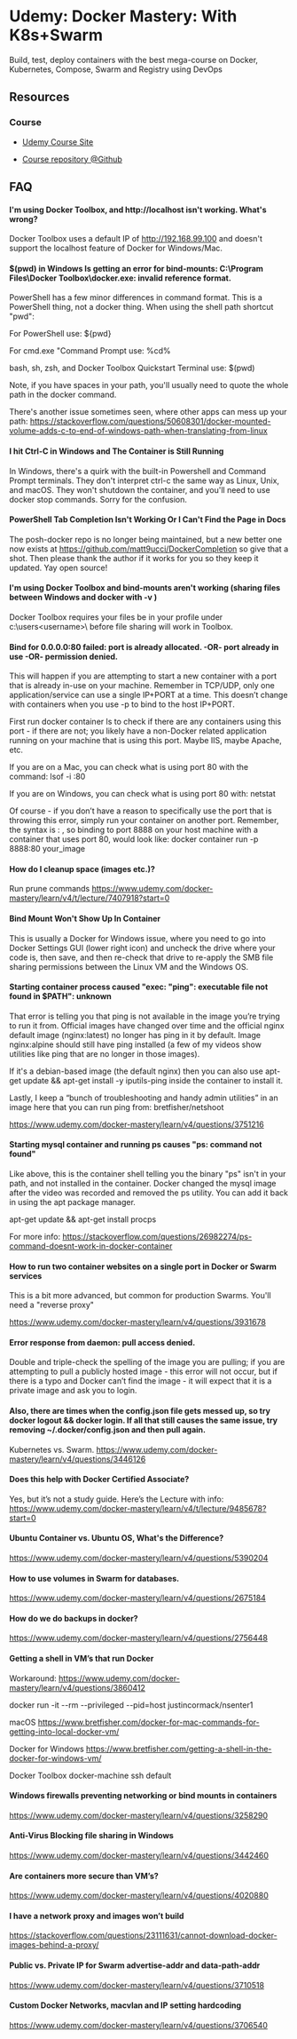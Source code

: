 # Udemy: Docker Mastery: With K8s+Swarm
Build, test, deploy containers with the best mega-course on Docker, Kubernetes, Compose, Swarm and Registry using DevOps

## Resources

### Course
* [Udemy Course Site](https://www.udemy.com/course/docker-mastery/learn/lecture/16810938?components=buy_button%2Cdiscount_expiration%2Cgift_this_course%2Cpurchase%2Cdeal_badge%2Credeem_coupon#overview)
- [Course repository @Github](https://github.com/bretfisher/udemy-docker-mastery)


## FAQ

#### I'm using Docker Toolbox, and http://localhost isn't working. What's wrong?
Docker Toolbox uses a default IP of http://192.168.99.100 and doesn't support the localhost feature of Docker for Windows/Mac.

#### $(pwd) in Windows Is getting an error for bind-mounts: C:\Program Files\Docker Toolbox\docker.exe: invalid reference format.
PowerShell has a few minor differences in command format. This is a PowerShell thing, not a docker thing. When using the shell path shortcut "pwd":

For PowerShell use: ${pwd} 

For cmd.exe "Command Prompt use: %cd%

bash, sh, zsh, and Docker Toolbox Quickstart Terminal use: $(pwd) 

Note, if you have spaces in your path, you'll usually need to quote the whole path in the docker command.

There's another issue sometimes seen, where other apps can mess up your path: https://stackoverflow.com/questions/50608301/docker-mounted-volume-adds-c-to-end-of-windows-path-when-translating-from-linux

#### I hit Ctrl-C in Windows and The Container is Still Running
In Windows, there's a quirk with the built-in Powershell and Command Prompt terminals. They don't interpret ctrl-c the same way as Linux, Unix, and macOS. They won't shutdown the container, and you'll need to use docker stop commands. Sorry for the confusion.

#### PowerShell Tab Completion Isn't Working Or I Can't Find the Page in Docs
The posh-docker repo is no longer being maintained, but a new better one now exists at https://github.com/matt9ucci/DockerCompletion so give that a shot. Then please thank the author if it works for you so they keep it updated. Yay open source!

#### I'm using Docker Toolbox and bind-mounts aren't working (sharing files between Windows and docker with -v  )
Docker Toolbox requires your files be in your profile under c:\users\<username>\   before file sharing will work in Toolbox.

#### Bind for 0.0.0.0:80 failed: port is already allocated. -OR- port already in use -OR- permission denied.
This will happen if you are attempting to start a new container with a port that is already in-use on your machine. Remember in TCP/UDP, only one application/service can use a single IP+PORT at a time. This doesn’t change with containers when you use -p  to bind to the host IP+PORT.

First run docker container ls  to check if there are any containers using this port - if there are not; you likely have a non-Docker related application running on your machine that is using this port. Maybe IIS, maybe Apache, etc.

If you are on a Mac, you can check what is using port 80 with the command: lsof -i :80  

If you are on Windows, you can check what is using port 80 with: netstat  

Of course - if you don’t have a reason to specifically use the port that is throwing this error, simply run your container on another port. Remember, the syntax is <host port>:<container port>  , so binding to port 8888 on your host machine with a container that uses port 80, would look like: docker container run -p 8888:80 your_image  

#### How do I cleanup space (images etc.)?
Run prune commands https://www.udemy.com/docker-mastery/learn/v4/t/lecture/7407918?start=0

#### Bind Mount Won't Show Up In Container
This is usually a Docker for Windows issue, where you need to go into Docker Settings GUI (lower right icon) and uncheck the drive where your code is, then save, and then re-check that drive to re-apply the SMB file sharing permissions between the Linux VM and the Windows OS.

#### Starting container process caused "exec: \"ping\": executable file not found in $PATH": unknown
That error is telling you that ping is not available in the image you’re trying to run it from. Official images have changed over time and the official nginx default image (nginx:latest) no longer has ping in it by default.  Image nginx:alpine should still have ping installed (a few of my videos show utilities like ping that are no longer in those images).

If it's a debian-based image (the default nginx) then you can also use apt-get update && apt-get install -y iputils-ping   inside the container to install it.

Lastly, I keep a “bunch of troubleshooting and handy admin utilities” in an image here that you can run ping from: bretfisher/netshoot  

https://www.udemy.com/docker-mastery/learn/v4/questions/3751216

#### Starting mysql container and running ps causes "ps: command not found"
Like above, this is the container shell telling you the binary "ps" isn't in your path, and not installed in the container. Docker changed the mysql image after the video was recorded and removed the ps utility. You can add it back in using the apt package manager.

apt-get update && apt-get install procps

For more info: https://stackoverflow.com/questions/26982274/ps-command-doesnt-work-in-docker-container

#### How to run two container websites on a single port in Docker or Swarm services
This is a bit more advanced, but common for production Swarms. You'll need a "reverse proxy"

https://www.udemy.com/docker-mastery/learn/v4/questions/3931678

#### Error response from daemon: pull access denied.
Double and triple-check the spelling of the image you are pulling; if you are attempting to pull a publicly hosted image - this error will not occur, but if there is a typo and Docker can’t find the image - it will expect that it is a private image and ask you to login.

#### Also, there are times when the config.json file gets messed up, so try docker logout && docker login. If all that still causes the same issue, try removing ~/.docker/config.json  and then pull again.

Kubernetes vs. Swarm.
https://www.udemy.com/docker-mastery/learn/v4/questions/3446126

#### Does this help with Docker Certified Associate?
Yes, but it’s not a study guide. Here’s the Lecture with info: https://www.udemy.com/docker-mastery/learn/v4/t/lecture/9485678?start=0

#### Ubuntu Container vs. Ubuntu OS, What's the Difference?
https://www.udemy.com/docker-mastery/learn/v4/questions/5390204

#### How to use volumes in Swarm for databases.
https://www.udemy.com/docker-mastery/learn/v4/questions/2675184

#### How do we do backups in docker?
https://www.udemy.com/docker-mastery/learn/v4/questions/2756448

#### Getting a shell in VM’s that run Docker
Workaround: https://www.udemy.com/docker-mastery/learn/v4/questions/3860412

docker run -it --rm --privileged --pid=host justincormack/nsenter1  

macOS https://www.bretfisher.com/docker-for-mac-commands-for-getting-into-local-docker-vm/

Docker for Windows https://www.bretfisher.com/getting-a-shell-in-the-docker-for-windows-vm/

Docker Toolbox docker-machine ssh default  

#### Windows firewalls preventing networking or bind mounts in containers
https://www.udemy.com/docker-mastery/learn/v4/questions/3258290

#### Anti-Virus Blocking file sharing in Windows
https://www.udemy.com/docker-mastery/learn/v4/questions/3442460

#### Are containers more secure than VM’s?
https://www.udemy.com/docker-mastery/learn/v4/questions/4020880

#### I have a network proxy and images won’t build
https://stackoverflow.com/questions/23111631/cannot-download-docker-images-behind-a-proxy/

#### Public vs. Private IP for Swarm advertise-addr and data-path-addr
https://www.udemy.com/docker-mastery/learn/v4/questions/3710518

#### Custom Docker Networks, macvlan and IP setting hardcoding
https://www.udemy.com/docker-mastery/learn/v4/questions/3706540